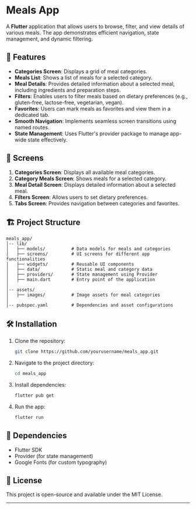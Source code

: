 # Meals App

A **Flutter** application that allows users to browse, filter, and view details of various meals. The app demonstrates efficient navigation, state management, and dynamic filtering.

## 🚀 Features

- **Categories Screen**: Displays a grid of meal categories.
- **Meals List**: Shows a list of meals for a selected category.
- **Meal Details**: Provides detailed information about a selected meal, including ingredients and preparation steps.
- **Filters**: Enables users to filter meals based on dietary preferences (e.g., gluten-free, lactose-free, vegetarian, vegan).
- **Favorites**: Users can mark meals as favorites and view them in a dedicated tab.
- **Smooth Navigation**: Implements seamless screen transitions using named routes.
- **State Management**: Uses Flutter's provider package to manage app-wide state effectively.

## 📱 Screens

1. **Categories Screen**: Displays all available meal categories.
2. **Category Meals Screen**: Shows meals for a selected category.
3. **Meal Detail Screen**: Displays detailed information about a selected meal.
4. **Filters Screen**: Allows users to set dietary preferences.
5. **Tabs Screen**: Provides navigation between categories and favorites.

## 🏗️ Project Structure

```
meals_app/
│-- lib/
│   ├── models/          # Data models for meals and categories
│   ├── screens/         # UI screens for different app functionalities
│   ├── widgets/         # Reusable UI components
│   ├── data/            # Static meal and category data
│   ├── providers/       # State management using Provider
│   ├── main.dart        # Entry point of the application
│
│-- assets/
│   ├── images/          # Image assets for meal categories
│
│-- pubspec.yaml         # Dependencies and asset configurations
```

## 🛠️ Installation

1. Clone the repository:
   ```sh
   git clone https://github.com/yourusername/meals_app.git
   ```
2. Navigate to the project directory:
   ```sh
   cd meals_app
   ```
3. Install dependencies:
   ```sh
   flutter pub get
   ```
4. Run the app:
   ```sh
   flutter run
   ```

## 📌 Dependencies

- Flutter SDK
- Provider (for state management)
- Google Fonts (for custom typography)

## 📜 License

This project is open-source and available under the MIT License.

---
